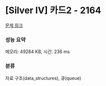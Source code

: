 # [Silver IV] 카드2 - 2164 

[문제 링크](https://www.acmicpc.net/problem/2164) 

### 성능 요약

메모리: 49284 KB, 시간: 236 ms

### 분류

자료 구조(data_structures), 큐(queue)


